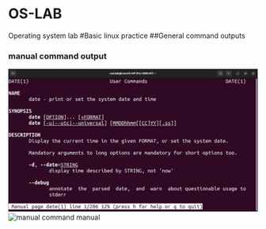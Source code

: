 # OS-LAB
Operating system lab
#Basic linux practice 
##General command outputs
### manual command output
![manual command output](manual.png)
![manual command manual](mmanual.png)
